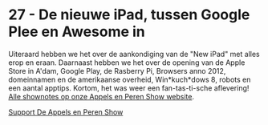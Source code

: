 # 27 - De nieuwe iPad, tussen Google Plee en Awesome in

<p>Uiteraard hebben we het over de aankondiging van de &quot;New iPad&quot; met alles erop en eraan. Daarnaast hebben we het over de opening van de Apple Store in A'dam, Google Play, de Rasberry Pi, Browsers anno 2012, domeinnamen en de amerikaanse overheid, Win*kuch*dows 8, robots en een aantal apptips. Kortom, het was weer een fan-tas-ti-sche aflevering! <a href="http://www.appelsenperenshow.nl/aflevering/2012/3/7/27-de-nieuwe-ipad-tussen-google-plee-en-awesome-in.html">Alle shownotes op onze Appels en Peren Show website</a>.</p><p><a href="https://www.patreon.com/appelsenperenshow" rel="payment">Support De Appels en Peren Show</a></p>